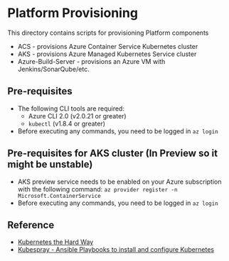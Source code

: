 # Platform Provisioning #

This directory contains scripts for provisioning Platform components

- ACS - provisions Azure Container Service Kubernetes cluster
- AKS - provisions Azure Managed Kubernetes Service cluster
- Azure-Build-Server - provisions an Azure VM with Jenkins/SonarQube/etc.

## Pre-requisites ##

- The following CLI tools are required:
  - Azure CLI 2.0 (v2.0.21 or greater)
  - `kubectl` (v1.8.4 or greater)
- Before executing any commands, you need to be logged in `az login`

## Pre-requisites for AKS cluster (In Preview so it might be unstable) ##

- AKS preview service needs to be enabled on your Azure subscription with the following command:
  `az provider register -n Microsoft.ContainerService`
- Before executing any commands, you need to be logged in `az login`

## Reference ##

* [Kubernetes the Hard Way](https://github.com/kelseyhightower/kubernetes-the-hard-way)
* [Kubespray - Ansible Playbooks to install and configure Kubernetes](https://github.com/kubernetes-incubator/kubespray)
